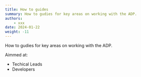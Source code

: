 ```yaml
---
title: How to guides
summary: How to gudies for key areas on working with the ADP.
authors:
    - xxx
date: 2024-01-22
weight: -11
---
```

How to gudies for key areas on working with the ADP.

Aimmed at:

- Techical Leads
- Developers
